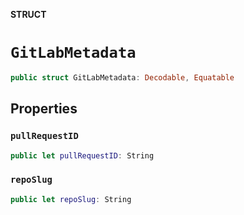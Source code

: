 **STRUCT**

# `GitLabMetadata`

```swift
public struct GitLabMetadata: Decodable, Equatable
```

## Properties
### `pullRequestID`

```swift
public let pullRequestID: String
```

### `repoSlug`

```swift
public let repoSlug: String
```
